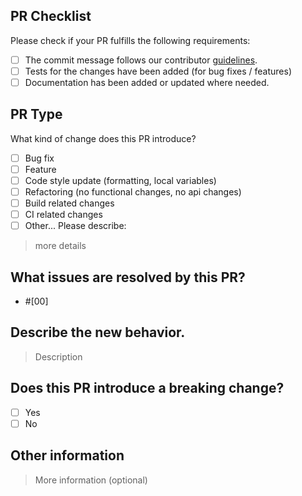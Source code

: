 ## PR Checklist

Please check if your PR fulfills the following requirements:

- [ ] The commit message follows our contributor [guidelines](https://github.com/CircleCI-Public/circleci-mcp-cookbook/blob/main/CONTRIBUTING.md).
- [ ] Tests for the changes have been added (for bug fixes / features)
- [ ] Documentation has been added or updated where needed.

## PR Type

What kind of change does this PR introduce?

<!-- Please check the one that applies to this PR using "x". -->

- [ ] Bug fix
- [ ] Feature
- [ ] Code style update (formatting, local variables)
- [ ] Refactoring (no functional changes, no api changes)
- [ ] Build related changes
- [ ] CI related changes
- [ ] Other... Please describe:

> more details

## What issues are resolved by this PR?

<!-- All Pull Requests should be a response to an existing issue. Please ensure you have created an issue before submitting a PR. -->

- #[00]

## Describe the new behavior.

<!-- Describe the new behavior introduced by this change. Include an examples or samples needed, such as screenshots or code snippets. -->

> Description

## Does this PR introduce a breaking change?

- [ ] Yes
- [ ] No

<!-- If this PR contains a breaking change, please describe the impact and migration path for existing applications below. -->

## Other information

<!-- Optional. -->

> More information (optional)
